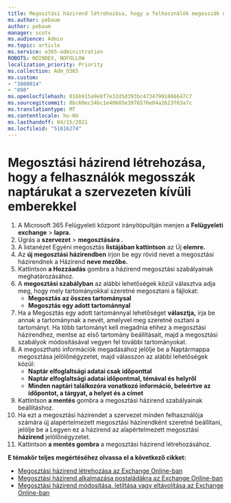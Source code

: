 ```yaml
---
title: Megosztási házirend létrehozása, hogy a felhasználók megosszák naptárukat a szervezeten kívüli emberekkel
ms.author: pebaum
author: pebaum
manager: scotv
ms.audience: Admin
ms.topic: article
ms.service: o365-administration
ROBOTS: NOINDEX, NOFOLLOW
localization_priority: Priority
ms.collection: Adm_O365
ms.custom:
- "3800014"
- "898"
ms.openlocfilehash: 016b915a9e8f7e32d5d393bc47347991866647c7
ms.sourcegitcommit: 8bc60ec34bc1e40685e3976576e04a2623f63a7c
ms.translationtype: MT
ms.contentlocale: hu-HU
ms.lasthandoff: 04/15/2021
ms.locfileid: "51816274"
---
```

# <a name="create-a-sharing-policy-to-allow-your-users-to-share-their-calendar-with-people-outside-your-organization"></a>Megosztási házirend létrehozása, hogy a felhasználók megosszák naptárukat a szervezeten kívüli emberekkel

1. A Microsoft 365 Felügyeleti központ irányítópultján menjen a **Felügyeleti exchange**  >  **lapra.**
2. Ugrás a **szervezet**  >  **megosztására .**
3. A listanézet Egyéni megosztás **listájában kattintson** az Új **elemre.**
4. Az **új megosztási házirendben** írjon be egy rövid nevet a megosztási házirendnek a Házirend **neve mezőbe.**
5. Kattintson **a Hozzáadás**  gombra a házirend megosztási szabályainak meghatározásához.
6. A **megosztási szabályban** az alábbi lehetőségek közül választva adja meg, hogy mely tartományokkal szeretné megosztani a fájlokat:
    - **Megosztás az összes tartománysal**
    - **Megosztás egy adott tartománnyal**
8. Ha a Megosztás egy adott tartománnyal lehetőséget **választja,** írja be annak a tartománynak a nevét, amelyvel meg szeretné osztani a tartományt. Ha több tartományt kell megadnia ehhez a megosztási házirendhez, mentse az első tartomány beállításait, majd a megosztási szabályok módosításával vegyen fel további tartományokat.
9. A megosztható információk megadásához jelölje  be a Naptármappa megosztása jelölőnégyzetet, majd válasszon az alábbi lehetőségek közül:
    - **Naptár elfoglaltsági adatai csak időponttal**
    - **Naptár elfoglaltsági adatai időpontmal, témával és helyről**
    - **Minden naptári találkozóra vonatkozó információ, beleértve az időpontot, a tárgyat, a helyet és a címet**
11. Kattintson **a mentés** gombra a megosztási házirend szabályainak beállításhoz.
12. Ha ezt a megosztási házirendet a szervezet minden felhasználója számára új alapértelmezett megosztási házirendként szeretné beállítani, jelölje be a Legyen ez a házirend az alapértelmezett megosztási **házirend** jelölőnégyzetet.
13. Kattintson **a mentés gombra** a megosztási házirend létrehozásához.  

**E témakör teljes megértéséhez olvassa el a következő cikket:**

- [Megosztási házirend létrehozása az Exchange Online-ban](https://docs.microsoft.com/exchange/sharing/sharing-policies/create-a-sharing-policy)
- [Megosztási házirend alkalmazása postaládákra az Exchange Online-ban](https://docs.microsoft.com/exchange/sharing/sharing-policies/apply-a-sharing-policy)
- [Megosztási házirend módosítása, letiltása vagy eltávolítása az Exchange Online-ban](https://docs.microsoft.com/exchange/sharing/sharing-policies/modify-a-sharing-policy)